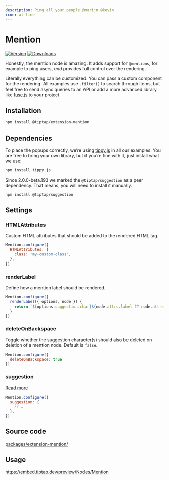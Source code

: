 ```yaml
---
description: Ping all your people @marijn @kevin
icon: at-line
---
```


# Mention
[![Version](https://img.shields.io/npm/v/@tiptap/extension-mention.svg?label=version)](https://www.npmjs.com/package/@tiptap/extension-mention)
[![Downloads](https://img.shields.io/npm/dm/@tiptap/extension-mention.svg)](https://npmcharts.com/compare/@tiptap/extension-mention?minimal=true)

Honestly, the mention node is amazing. It adds support for `@mentions`, for example to ping users, *and* provides full control over the rendering.

Literally everything can be customized. You can pass a custom component for the rendering.  All examples use `.filter()` to search through items, but feel free to send async queries to an API or add a more advanced library like [fuse.js](https://fusejs.io/) to your project.

## Installation
```bash
npm install @tiptap/extension-mention
```

## Dependencies
To place the popups correctly, we’re using [tippy.js](https://atomiks.github.io/tippyjs/) in all our examples. You are free to bring your own library, but if you’re fine with it, just install what we use:

```bash
npm install tippy.js
```

Since 2.0.0-beta.193 we marked the `@tiptap/suggestion` as a peer dependency. That means, you will need to install it manually.

```bash
npm install @tiptap/suggestion
```

## Settings

### HTMLAttributes
Custom HTML attributes that should be added to the rendered HTML tag.

```js
Mention.configure({
  HTMLAttributes: {
    class: 'my-custom-class',
  },
})
```

### renderLabel
Define how a mention label should be rendered.

```js
Mention.configure({
  renderLabel({ options, node }) {
    return `${options.suggestion.char}${node.attrs.label ?? node.attrs.id}`
  }
})
```

### deleteOnBackspace
Toggle whether the suggestion character(s) should also be deleted on deletion of a mention node. Default is `false`.

```js
Mention.configure({
  deleteOnBackspace: true
})
```

### suggestion
[Read more](/api/utilities/suggestion)

```js
Mention.configure({
  suggestion: {
    // …
  },
})
```

## Source code
[packages/extension-mention/](https://github.com/ueberdosis/tiptap/blob/main/packages/extension-mention/)

## Usage
https://embed.tiptap.dev/preview/Nodes/Mention
